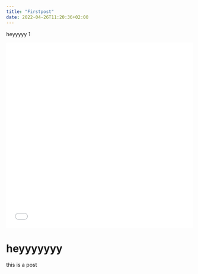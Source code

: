 ```yaml
---
title: "Firstpost"
date: 2022-04-26T11:20:36+02:00
---
```

heyyyyy 1

<iframe src="./folium/nyc_map.html"
	sandbox="allow-same-origin allow-scripts"
	width="100%"
	height="500"
	scrolling="no"
	seamless="seamless"
	frameborder="0">
</iframe>

# heyyyyyyy

this is a post
